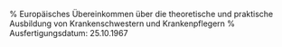 % Europäisches Übereinkommen über die theoretische und praktische Ausbildung von Krankenschwestern und Krankenpflegern
% Ausfertigungsdatum: 25.10.1967
 